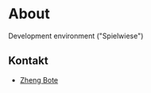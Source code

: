 # About

Development environment ("Spielwiese")

## Kontakt

- <a href="mailto:no.spam@hotmail.dev" alt="Robert Zheng">Zheng Bote</a>
